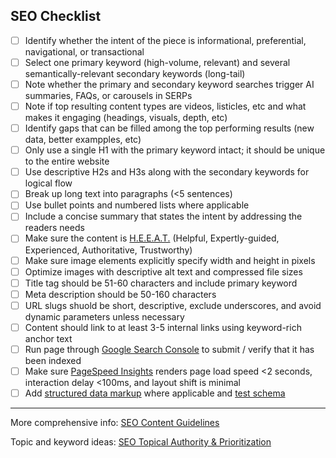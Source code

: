 ## SEO Checklist

- [ ] Identify whether the intent of the piece is informational, preferential, navigational, or transactional
- [ ] Select one primary keyword (high-volume, relevant) and several semantically-relevant secondary keywords (long-tail)
- [ ] Note whether the primary and secondary keyword searches trigger AI summaries, FAQs, or carousels in SERPs
- [ ] Note if top resulting content types are videos, listicles, etc and what makes it engaging (headings, visuals, depth, etc)
- [ ] Identify gaps that can be filled among the top performing results (new data, better exampples, etc)
- [ ] Only use a single H1 with the primary keyword intact; it should be unique to the entire website
- [ ] Use descriptive H2s and H3s along with the secondary keywords for logical flow
- [ ] Break up long text into paragraphs (<5 sentences)
- [ ] Use bullet points and numbered lists where applicable
- [ ] Include a concise summary that states the intent by addressing the readers needs
- [ ] Make sure the content is [H.E.E.A.T.](https://docs.google.com/presentation/d/1OvdLR_25BXrAvozYt5XzMNGBVuy9a_NL4gsnEz1_uZA/edit#slide=id.g3164f0b88d5_0_30) (Helpful, Expertly-guided, Experienced, Authoritative, Trustworthy)
- [ ] Make sure image elements explicitly specify width and height in pixels
- [ ] Optimize images with descriptive alt text and compressed file sizes
- [ ] Title tag should be 51-60 characters and include primary keyword
- [ ] Meta description should be 50-160 characters
- [ ] URL slugs shuold be short, descriptive, exclude underscores, and avoid dynamic parameters unless necessary
- [ ] Content should link to at least 3-5 internal links using keyword-rich anchor text
- [ ] Run page through [Google Search Console](https://search.google.com/search-console?resource_id=sc-domain%3Apulumi.com) to submit / verify that it has been indexed
- [ ] Make sure [PageSpeed Insights](https://pagespeed.web.dev/) renders page load speed <2 seconds, interaction delay <100ms, and layout shift is minimal
- [ ] Add [structured data markup](https://developers.google.com/search/docs/appearance/structured-data/search-gallery) where applicable and [test schema](https://search.google.com/test/rich-results)

---
More comprehensive info: [SEO Content Guidelines](https://docs.google.com/presentation/d/1OvdLR_25BXrAvozYt5XzMNGBVuy9a_NL4gsnEz1_uZA/edit#slide=id.gd0fdebba44_2_96)

Topic and keyword ideas: [SEO Topical Authority & Prioritization](https://docs.google.com/spreadsheets/d/1CgtaoGyUENFlk70Zdw2y0QJgkEQ_43fs31l__qOSGSs/edit?gid=338520305#gid=338520305)
